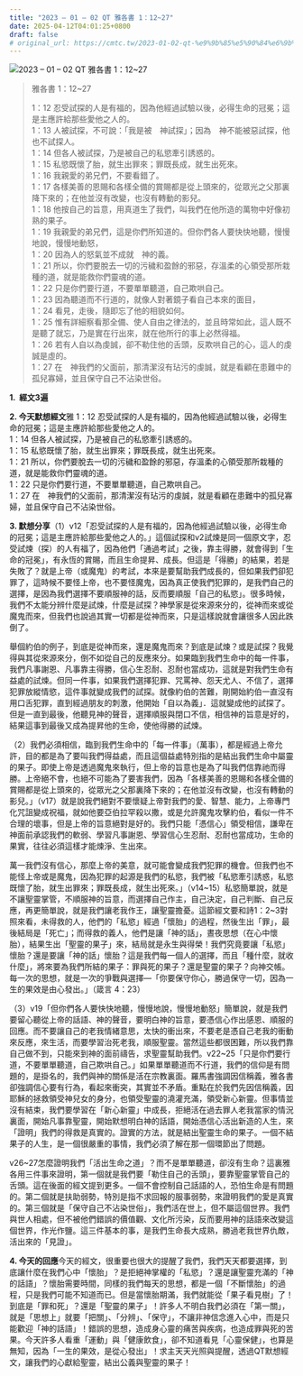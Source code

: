 ```yaml
---
title: "2023 – 01 – 02 QT 雅各書 1：12~27"
date: 2025-04-12T04:01:25+0800
draft: false
# original_url: https://cmtc.tw/2023-01-02-qt-%e9%9b%85%e5%90%84%e6%9b%b8-1%ef%bc%9a1227
---
```


![2023 – 01 – 02 QT 雅各書 1：12~27](/images/qt.jpg  "2023 – 01 – 02 QT 雅各書 1：12~27")

> 雅各書 1：12~27
>
> 1：12 忍受試探的人是有福的，因為他經過試驗以後，必得生命的冠冕；這是主應許給那些愛他之人的。  
> 1：13 人被試探，不可說：「我是被　神試探」；因為　神不能被惡試探，他也不試探人。  
> 1：14 但各人被試探，乃是被自己的私慾牽引誘惑的。  
> 1：15 私慾既懷了胎，就生出罪來；罪既長成，就生出死來。  
> 1：16 我親愛的弟兄們，不要看錯了。  
> 1：17 各樣美善的恩賜和各樣全備的賞賜都是從上頭來的，從眾光之父那裏降下來的；在他並沒有改變，也沒有轉動的影兒。  
> 1：18 他按自己的旨意，用真道生了我們，叫我們在他所造的萬物中好像初熟的果子。  
> 1：19 我親愛的弟兄們，這是你們所知道的。但你們各人要快快地聽，慢慢地說，慢慢地動怒，  
> 1：20 因為人的怒氣並不成就　神的義。  
> 1：21 所以，你們要脫去一切的污穢和盈餘的邪惡，存溫柔的心領受那所栽種的道，就是能救你們靈魂的道。  
> 1：22 只是你們要行道，不要單單聽道，自己欺哄自己。  
> 1：23 因為聽道而不行道的，就像人對著鏡子看自己本來的面目，  
> 1：24 看見，走後，隨即忘了他的相貌如何。  
> 1：25 惟有詳細察看那全備、使人自由之律法的，並且時常如此，這人既不是聽了就忘，乃是實在行出來，就在他所行的事上必然得福。  
> 1：26 若有人自以為虔誠，卻不勒住他的舌頭，反欺哄自己的心，這人的虔誠是虛的。  
> 1：27 在　神我們的父面前，那清潔沒有玷污的虔誠，就是看顧在患難中的孤兒寡婦，並且保守自己不沾染世俗。

**1.  經文3遍**

**2. 今天默想經文**雅 1：12 忍受試探的人是有福的，因為他經過試驗以後，必得生命的冠冕；這是主應許給那些愛他之人的。  
1：14 但各人被試探，乃是被自己的私慾牽引誘惑的。  
1：15 私慾既懷了胎，就生出罪來；罪既長成，就生出死來。  
1：21 所以，你們要脫去一切的污穢和盈餘的邪惡，存溫柔的心領受那所栽種的道，就是能救你們靈魂的道。  
1：22 只是你們要行道，不要單單聽道，自己欺哄自己。  
1：27 在　神我們的父面前，那清潔沒有玷污的虔誠，就是看顧在患難中的孤兒寡婦，並且保守自己不沾染世俗。

**3. 默想分享**（1）v12「忍受試探的人是有福的，因為他經過試驗以後，必得生命的冠冕；這是主應許給那些愛他之人的。」這個試探和v2試煉是同一個原文字，忍受試煉（探）的人有福了，因為他們「通過考試」之後，靠主得勝，就會得到「生命的冠冕」，有永恆的賞賜，而且生命提昇、成長。但這是「得勝」的結果，若是失敗了？就是上帝（或魔鬼）的考試，本來是要幫助我們成長的，但如果我們卻犯罪了，這時候不要怪上帝，也不要怪魔鬼，因為真正使我們犯罪的，是我們自己的選擇，是因為我們選擇不要順服神的話，反而要順服「自己的私慾」。很多時候，我們不太能分辨什麼是試煉，什麼是試探？神學家是從來源來分的，從神而來或從魔鬼而來，但我們也說過其實一切都是從神而來，只是這樣說就會讓很多人因此跌倒了。

舉個約伯的例子，到底是從神而來，還是魔鬼而來？到底是試煉？或是試探？我覺得與其從來源來分，倒不如從自己的反應來分。如果臨到我們生命中的每一件事，我們凡事謝恩、凡事靠主得勝，信心生忍耐、忍耐也當成功，這就是對我們生命有益處的試煉。但同一件事，如果我們選擇犯罪、咒罵神、怨天尤人、不信了，選擇犯罪放縱情慾，這件事就變成我們的試探。就像約伯的苦難，剛開始約伯一直沒有用口舌犯罪，直到經過朋友的刺激，他開始「自以為義」．這就變成他的試探了。但是一直到最後，他聽見神的聲音，選擇順服與閉口不信，相信神的旨意是好的，結果這事到最後又成為提昇他的生命，使他得勝的試煉。

（2）我們必須相信，臨到我們生命中的「每一件事」（萬事），都是經過上帝允許，目的都是為了要叫我們得益處，而且這個益處特別指的是結出我們生命中屬靈的果子。即使上帝是透過魔鬼來執行，但上帝的旨意也是為了叫我們信靠祂而得勝。上帝絕不會，也絕不可能為了要害我們，因為「各樣美善的恩賜和各樣全備的賞賜都是從上頭來的，從眾光之父那裏降下來的；在他並沒有改變，也沒有轉動的影兒。」（v17）就是說我們絕對不要懷疑上帝對我們的愛、智慧、能力，上帝專門化咒詛變成祝福，就如他要亞伯拉罕殺以撒，或是允許魔鬼攻擊約伯，看似一件不合理的壞事，但是上帝的旨意絕對是好的。我們只能「憑信心」領受相信，謙卑在神面前承認我們的軟弱、學習凡事謝恩、學習信心生忍耐、忍耐也當成功，生命的果實，往往必須這樣才能煉淨、生出來。

萬一我們沒有信心，那麼上帝的美意，就可能會變成我們犯罪的機會。但我們也不能怪上帝或是魔鬼，因為犯罪的起源是我們的私慾，我們被「私慾牽引誘惑，私慾既懷了胎，就生出罪來；罪既長成，就生出死來。」（v14~15）私慾簡單說，就是不讓聖靈掌管，不順服神的旨意，而選擇自己作主，自己決定，自己判斷、自己反應，再更簡單說，就是我們讓老我作王，讓聖靈擔憂。這節經文要和詩1：2~3對照來看，未得救的人，他們的「私慾」經過「懷胎」的過程，然後生出「罪」，最後結局是「死亡」；而得救的義人，他們是讓「神的話」，晝夜思想（在心中懷胎），結果生出「聖靈的果子」來，結局就是永生與得榮！我們究竟要讓「私慾」懷胎？還是要讓「神的話」懷胎？這是我們每一個人的選擇，而且「種什麼，就收什麼」，將來要為我們所結的果子：罪與死的果子？還是聖靈的果子？向神交帳。每一次的思想，就是一次的爭戰與選擇—「你要保守你心，勝過保守一切，因為一生的果效是由心發出。」（箴言 4：23）

（3）v19「但你們各人要快快地聽，慢慢地說，慢慢地動怒」簡單說，就是我們要留心聽從上帝的話語、神的聲音，要明白神的旨意，要憑信心作出感恩、順服的回應。而不要讓自己的老我情緒意思，太快的衝出來，不要老是憑自己老我的衝動來反應，來生活，而要學習治死老我，順服聖靈。當然這些都很困難，所以我們靠自己做不到，只能來到神的面前禱告，求聖靈幫助我們。v22~25「只是你們要行道，不要單單聽道，自己欺哄自己。」如果單單聽道而不行道，我們的信仰是有問題的，是掛名的，我們與神的關係是活在宗教裏面。羅馬書強調因信稱義，雅各書卻強調信心要有行為，看起來衝突，其實並不矛盾。重點在於我們先因信稱義，因耶穌的拯救領受神兒女的身分，也領受聖靈的澆灌充滿，領受新心新靈。但事情並沒有結束，我們要學習在「新心新靈」中成長，拒絕活在過去罪人老我當家的情況裏面，開始凡事靠聖靈，開始默想明白神的話語，開始憑信心活出新造的人生，來「證明」我們的得救是真實的。證實的方法，就是結出聖靈生命的果子。一個不結果子的人生，是一個很嚴重的事情，我們必須了解在那一個環節出了問題。

v26~27怎麼證明我們「活出生命之道」？而不是單單聽道，卻沒有生命？這裏雅各用三件事來證明，第一個就是我們要「勒住自己的舌頭」，要靠聖靈掌管自己的舌頭。這在後面的經文提到更多。一個不會控制自己話語的人，恐怕生命是有問題的。第二個就是扶助弱勢，特別是指不求回報的服事弱勢，來證明我們的愛是真實的。第三個就是「保守自己不沾染世俗」，我們活在世上，但不屬這個世界。我們與世人相處，但不被他們錯誤的價值觀、文化所污染，反而要用神的話語來改變這個世界，作光作鹽。這三件基本的事，是我們生命長大成熟，勝過老我世界仇敵，活出來的「見證」。

**4. 今天的回應**今天的經文，很重要也很大的提醒了我們，我們天天都要選擇，到底讓什麼在我們心中「懷胎」？是拒絕神掌權的「私慾」？還是讓聖靈充滿的「神的話語」？懷胎需要時間，同樣的我們每天的思想，都是一個「不斷懷胎」的過程，只是我們可能不知道而已。但是當懷胎期滿，我們就能從「果子看見樹」了！到底是「罪和死」？還是「聖靈的果子」！許多人不明白我們必須在「第一關」，就是「思想上」就要「把關」、「分辨」、「保守」，不讓非神信念進入心中，而是只能歡迎「神的話語」！錯誤的思想，造成身心靈的痛苦與疾病，也造成罪與死的苦果。今天許多人看重「運動」與「健康飲食」，卻不知道看見「心靈保健」，也算是無知，因為「一生的果效，是從心發出」！求主天天光照與提醒，透過QT默想經文，讓我們的心獻給聖靈，結出公義與聖靈的果子！